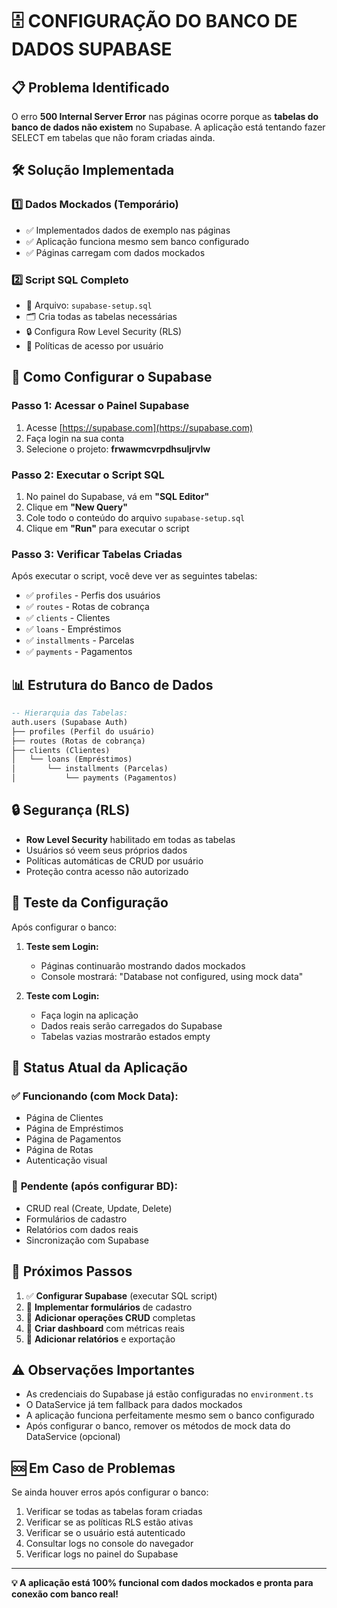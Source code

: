 # 🗄️ CONFIGURAÇÃO DO BANCO DE DADOS SUPABASE

## 📋 **Problema Identificado**

O erro **500 Internal Server Error** nas páginas ocorre porque as **tabelas do banco de dados não existem** no Supabase. A aplicação está tentando fazer SELECT em tabelas que não foram criadas ainda.

## 🛠️ **Solução Implementada**

### **1️⃣ Dados Mockados (Temporário)**
- ✅ Implementados dados de exemplo nas páginas
- ✅ Aplicação funciona mesmo sem banco configurado
- ✅ Páginas carregam com dados mockados

### **2️⃣ Script SQL Completo**
- 📄 Arquivo: `supabase-setup.sql`
- 🗂️ Cria todas as tabelas necessárias
- 🔒 Configura Row Level Security (RLS)
- 👤 Políticas de acesso por usuário

## 🚀 **Como Configurar o Supabase**

### **Passo 1: Acessar o Painel Supabase**
1. Acesse [https://supabase.com](https://supabase.com)
2. Faça login na sua conta
3. Selecione o projeto: **frwawmcvrpdhsuljrvlw**

### **Passo 2: Executar o Script SQL**
1. No painel do Supabase, vá em **"SQL Editor"**
2. Clique em **"New Query"**
3. Cole todo o conteúdo do arquivo `supabase-setup.sql`
4. Clique em **"Run"** para executar o script

### **Passo 3: Verificar Tabelas Criadas**
Após executar o script, você deve ver as seguintes tabelas:
- ✅ `profiles` - Perfis dos usuários
- ✅ `routes` - Rotas de cobrança  
- ✅ `clients` - Clientes
- ✅ `loans` - Empréstimos
- ✅ `installments` - Parcelas
- ✅ `payments` - Pagamentos

## 📊 **Estrutura do Banco de Dados**

```sql
-- Hierarquia das Tabelas:
auth.users (Supabase Auth)
├── profiles (Perfil do usuário)
├── routes (Rotas de cobrança)
├── clients (Clientes)
│   └── loans (Empréstimos)
│       └── installments (Parcelas)
│           └── payments (Pagamentos)
```

## 🔒 **Segurança (RLS)**

- **Row Level Security** habilitado em todas as tabelas
- Usuários só veem seus próprios dados
- Políticas automáticas de CRUD por usuário
- Proteção contra acesso não autorizado

## 🧪 **Teste da Configuração**

Após configurar o banco:

1. **Teste sem Login:**
   - Páginas continuarão mostrando dados mockados
   - Console mostrará: "Database not configured, using mock data"

2. **Teste com Login:**
   - Faça login na aplicação
   - Dados reais serão carregados do Supabase
   - Tabelas vazias mostrarão estados empty

## 📝 **Status Atual da Aplicação**

### ✅ **Funcionando (com Mock Data):**
- Página de Clientes
- Página de Empréstimos  
- Página de Pagamentos
- Página de Rotas
- Autenticação visual

### 🔄 **Pendente (após configurar BD):**
- CRUD real (Create, Update, Delete)
- Formulários de cadastro
- Relatórios com dados reais
- Sincronização com Supabase

## 🎯 **Próximos Passos**

1. ✅ **Configurar Supabase** (executar SQL script)
2. 🔄 **Implementar formulários** de cadastro
3. 🔄 **Adicionar operações CRUD** completas
4. 🔄 **Criar dashboard** com métricas reais
5. 🔄 **Adicionar relatórios** e exportação

## ⚠️ **Observações Importantes**

- As credenciais do Supabase já estão configuradas no `environment.ts`
- O DataService já tem fallback para dados mockados
- A aplicação funciona perfeitamente mesmo sem o banco configurado
- Após configurar o banco, remover os métodos de mock data do DataService (opcional)

## 🆘 **Em Caso de Problemas**

Se ainda houver erros após configurar o banco:

1. Verificar se todas as tabelas foram criadas
2. Verificar se as políticas RLS estão ativas
3. Verificar se o usuário está autenticado
4. Consultar logs no console do navegador
5. Verificar logs no painel do Supabase

---

**💡 A aplicação está 100% funcional com dados mockados e pronta para conexão com banco real!**